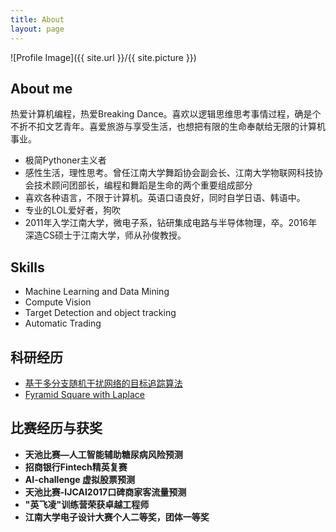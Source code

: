 ```yaml
---
title: About
layout: page
---
```

![Profile Image]({{ site.url }}/{{ site.picture }})

<h2>About me</h2>

<p>热爱计算机编程，热爱Breaking Dance。喜欢以逻辑思维思考事情过程，确是个不折不扣文艺青年。喜爱旅游与享受生活，也想把有限的生命奉献给无限的计算机事业。</p>

<ul class="skill-list">
<li>极简Pythoner主义者</li>
<li>感性生活，理性思考。曾任江南大学舞蹈协会副会长、江南大学物联网科技协会技术顾问团部长，编程和舞蹈是生命的两个重要组成部分</li>
<li>喜欢各种语言，不限于计算机。英语口语良好，同时自学日语、韩语中。</li>
<li>专业的LOL爱好者，狗吹</li>
<li>2011年入学江南大学，微电子系，钻研集成电路与半导体物理，卒。2016年深造CS硕士于江南大学，师从孙俊教授。</li>
</ul>

<h2>Skills</h2>

<ul class="skill-list">
	<li>Machine Learning and Data Mining</li>
	<li>Compute Vision</li>
	<li>Target Detection and object tracking</li>
	<li>Automatic Trading</li>
</ul>


<h2>科研经历</h2>

<ul>
	<li><a href="https://github.com/">基于多分支随机干扰网络的目标追踪算法</a></li>
	<li><a href="https://github.com/">Fyramid Square with Laplace</a></li>
</ul>

<h2>比赛经历与获奖</h2>

<ul>
<li style='font-weight:bold'>天池比赛—人工智能辅助糖尿病风险预测</li>
<li style='font-weight:bold'>招商银行Fintech精英复赛</li>
<li style='font-weight:bold'>AI-challenge 虚拟股票预测</li>
<li style='font-weight:bold'>天池比赛-IJCAI2017口碑商家客流量预测</li>
<li style='font-weight:bold'>"英飞凌"训练营荣获卓越工程师</li>
<li style='font-weight:bold'>江南大学电子设计大赛个人二等奖，团体一等奖</li>
</ul>
